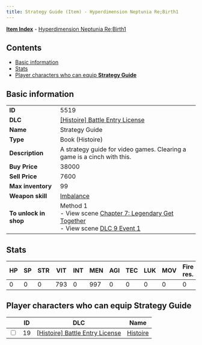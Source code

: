 ```yaml
---
title: Strategy Guide (Item) - Hyperdimension Neptunia Re;Birth1
---
```


[**Item Index**](/neptunia/rb1/item/index.html) - [Hyperdimension Neptunia Re;Birth1](/neptunia/rb1)

## Contents

- [Basic information](#basic-information)
- [Stats](#stats)
- [Player characters who can equip **Strategy Guide**](#player-characters-who-can-equip-strategy-guide)

## Basic information

|   |   |
| -- | -- |
| **ID** | 5519 |
| **DLC** | [[Histoire] Battle Entry License](/neptunia/rb1/dlc/9-histoire.html) |
| **Name** | Strategy Guide |
| **Type** | Book (Histoire) |
| **Description** | A strategy guide for video games. Clearing a game is a cinch with this. |
| **Buy Price** | 38000 |
| **Sell Price** | 7600 |
| **Max inventory** | 99 |
| **Weapon skill** | [Imbalance](/neptunia/rb1/skill/9-3002-imbalance.html) |
| **To unlock in shop** | Method 1<br />- View scene [Chapter 7: Legendary Get Together](/neptunia/rb1/scene/1-726-chapter-7-legendary-get-together.html)<br />- View scene [DLC 9 Event 1](/neptunia/rb1/scene/9-5030-dlc-9-event-1.html) |


## Stats

| HP | SP | STR | VIT | INT | MEN | AGI | TEC | LUK | MOV | Fire res. | Ice res. | Wind res. | Lightning res. |
| -- | -- | --- | --- | --- | --- | --- | --- | --- | --- | --------- | -------- | --------- | -------------- |
| 0 | 0 | 0 | 793 | 0 | 997 | 0 | 0 | 0 | 0 | 0 | 0 | 0 | 0 |


## Player characters who can equip **Strategy Guide**

|    | ID | DLC | Name |
| -- | -- | --- | ---- |
| <input type="checkbox" id="rb1-player-9-19" class="trackbox" /> | 19 | [[Histoire] Battle Entry License](/neptunia/rb1/dlc/9-histoire.html) | [Histoire](/neptunia/rb1/player/9-19-histoire.html) |
